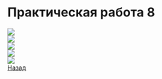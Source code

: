#  Практическая работа 8 
![ ](https://github.com/caidzitcu/mdc0103/blob/master/pr8/1.gif)   <br>
![ ](https://github.com/caidzitcu/mdc0103/blob/master/pr8/2.gif)   <br>
![ ](https://github.com/caidzitcu/mdc0103/blob/master/pr8/3.gif)   <br>
![ ](https://github.com/caidzitcu/mdc0103/blob/master/pr8/4.gif)   <br>
![ ](https://github.com/caidzitcu/mdc0103/blob/master/pr8/5.gif)   <br>
[Назад](https://github.com/caidzitcu/mdc0103/blob/master/readme.md)